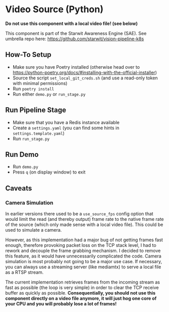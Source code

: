 # Video Source (Python)
**Do not use this component with a local video file! (see below)**

This component is part of the Starwit Awareness Engine (SAE). See umbrella repo here: https://github.com/starwit/vision-pipeline-k8s

## How-To Setup
- Make sure you have Poetry installed (otherwise head over to https://python-poetry.org/docs/#installing-with-the-official-installer)
- Source the script `set_local_git_creds.sh` (and use a read-only token with minimal permissions)
- Run `poetry install`
- Run either `demo.py` or `run_stage.py`

## Run Pipeline Stage
- Make sure that you have a Redis instance available
- Create a `settings.yaml` (you can find some hints in `settings.template.yaml`)
- Run `run_stage.py`

## Run Demo
- Run `demo.py`
- Press `q` (on display window) to exit

## Caveats
### Camera Simulation
In earlier versions there used to be a `use_source_fps` config option that would limit the read (and thereby output) frame rate to the native frame rate of the source (which only made sense with a local video file). This could be used to simulate a camera.

However, as this implementation had a major bug of not getting frames fast enough, therefore provoking packet loss on the TCP stack level, I had to rework and decouple the frame grabbing mechanism. I decided to remove this feature, as it would have unnecessarily complicated the code. Camera simulation is most probably not going to be a major use case.
If necessary, you can always use a streaming server (like mediamtx) to serve a local file as a RTSP stream.

The current implementation retrieves frames from the incoming stream as fast as possible (the loop is very simple) in order to clear the TCP receive buffer as quickly as possible. **Consequentially, you should not use this component directly on a video file anymore, it will just hog one core of your CPU and you will probably lose a lot of frames!**
